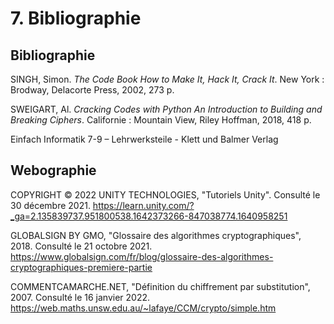 # 7. Bibliographie

## Bibliographie

SINGH, Simon. *The Code Book How to Make It, Hack It, Crack It*. New York : Brodway, Delacorte Press, 2002, 273 p.

SWEIGART, Al. *Cracking Codes with Python An Introduction to Building and Breaking Ciphers*. Californie : Mountain View, Riley Hoffman, 2018, 418 p.

Einfach Informatik 7-9 – Lehrwerksteile - Klett und Balmer Verlag

## Webographie

COPYRIGHT © 2022 UNITY TECHNOLOGIES, "Tutoriels Unity". Consulté le 30 décembre 2021. <https://learn.unity.com/?_ga=2.135839737.951800538.1642373266-847038774.1640958251>

GLOBALSIGN BY GMO, "Glossaire des algorithmes cryptographiques", 2018. Consulté le 21 octobre 2021. <https://www.globalsign.com/fr/blog/glossaire-des-algorithmes-cryptographiques-premiere-partie>

COMMENTCAMARCHE.NET, "Définition du chiffrement par substitution", 2007. Consulté le 16 janvier 2022. <https://web.maths.unsw.edu.au/~lafaye/CCM/crypto/simple.htm>